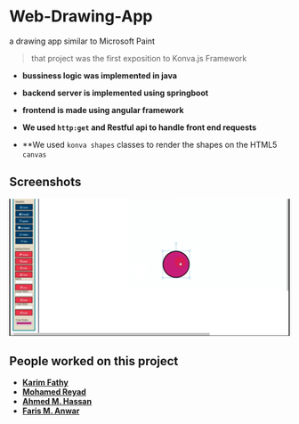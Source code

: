 # Web-Drawing-App
a drawing app similar to Microsoft Paint

>that project was the first exposition to Konva.js Framework

- **bussiness logic was implemented in java**

- **backend server is implemented using springboot**

- **frontend is made using angular framework**

- **We used `http:get` and Restful api to handle front end requests**

- **We used `konva shapes` classes to render the shapes on the HTML5 `canvas`

## Screenshots

![frontend user interface](/screenshot.png)

## People worked on this project

- **[Karim Fathy](https://github.com/karimfathy054)**
- **[Mohamed Reyad](https://github.com/moriyad12)**
- **[Ahmed M. Hassan](https://github.com/ahmedMhassan10)**
- **[Faris M. Anwar]()**

